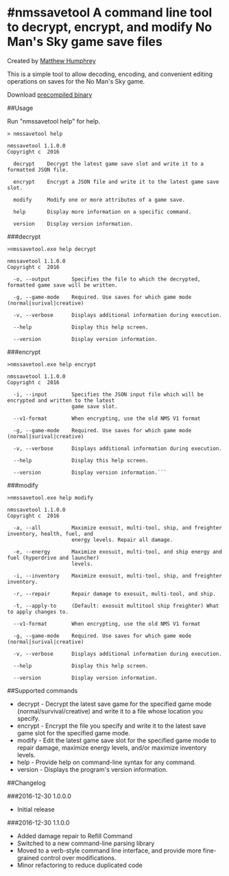 #nmssavetool
A command line tool to decrypt, encrypt, and modify No Man's Sky game save files
===============================================

Created by [Matthew Humphrey](https://github.com/matthew-humphrey)

This is a simple tool to allow decoding, encoding, and convenient editing operations
on saves for the No Man's Sky game.

Download [precompiled binary](http://www.mediafire.com/file/ezm6yt46yzelu7y/nmssavetool-1.1.zip)

##Usage

Run "nmssavetool help" for help.

```
> nmssavetool help

nmssavetool 1.1.0.0
Copyright c  2016

  decrypt    Decrypt the latest game save slot and write it to a formatted JSON file.

  encrypt    Encrypt a JSON file and write it to the latest game save slot.

  modify     Modify one or more attributes of a game save.

  help       Display more information on a specific command.

  version    Display version information.
```

###decrypt
```
>nmssavetool.exe help decrypt

nmssavetool 1.1.0.0
Copyright c  2016

  -o, --output       Specifies the file to which the decrypted, formatted game save will be written.

  -g, --game-mode    Required. Use saves for which game mode (normal|surival|creative)

  -v, --verbose      Displays additional information during execution.

  --help             Display this help screen.

  --version          Display version information.
```

###encrypt
```
>nmssavetool.exe help encrypt

nmssavetool 1.1.0.0
Copyright c  2016

  -i, --input        Specifies the JSON input file which will be encrypted and written to the latest
                     game save slot.

  --v1-format        When encrypting, use the old NMS V1 format

  -g, --game-mode    Required. Use saves for which game mode (normal|surival|creative)

  -v, --verbose      Displays additional information during execution.

  --help             Display this help screen.

  --version          Display version information.```
```

###modify
```
>nmssavetool.exe help modify

nmssavetool 1.1.0.0
Copyright c  2016

  -a, --all          Maximize exosuit, multi-tool, ship, and freighter inventory, health, fuel, and
                     energy levels. Repair all damage.

  -e, --energy       Maximize exosuit, multi-tool, and ship energy and fuel (hyperdrive and launcher)
                     levels.

  -i, --inventory    Maximize exosuit, multi-tool, ship, and freighter inventory.

  -r, --repair       Repair damage to exosuit, multi-tool, and ship.

  -t, --apply-to     (Default: exosuit multitool ship freighter) What to apply changes to.

  --v1-format        When encrypting, use the old NMS V1 format

  -g, --game-mode    Required. Use saves for which game mode (normal|surival|creative)

  -v, --verbose      Displays additional information during execution.

  --help             Display this help screen.

  --version          Display version information.
```

##Supported commands

* decrypt - Decrypt the latest save game for the specified game mode (normal/survival/creative) and write it to a file whose location you specify.
* encrypt - Encrypt the file you specify and write it to the latest save game slot for the specified game mode.
* modify - Edit the latest game save slot for the specified game mode to repair damage, maximize energy levels, and/or maximize inventory levels.
* help - Provide help on command-line syntax for any command.
* version - Displays the program's version information.

##Changelog

###2016-12-30 1.0.0.0

* Initial release

###2016-12-30 1.1.0.0

* Added damage repair to Refill Command
* Switched to a new command-line parsing library
* Moved to a verb-style command line interface, and provide more fine-grained control over modifications.
* Minor refactoring to reduce duplicated code
